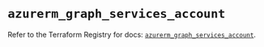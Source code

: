 # `azurerm_graph_services_account`

Refer to the Terraform Registry for docs: [`azurerm_graph_services_account`](https://registry.terraform.io/providers/hashicorp/azurerm/4.33.0/docs/resources/graph_services_account).
